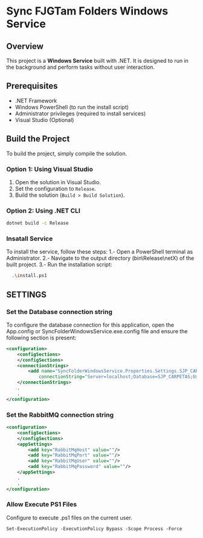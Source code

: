 # Sync FJGTam Folders Windows Service

## Overview
This project is a **Windows Service** built with .NET. It is designed to run in the background and perform tasks without user interaction.

## Prerequisites
- .NET Framework
- Windows PowerShell (to run the install script)
- Administrator privileges (required to install services)
- Visual Studio (Optional)

## Build the Project
To build the project, simply compile the solution.

### Option 1: Using Visual Studio

1. Open the solution in Visual Studio.
2. Set the configuration to `Release`.
3. Build the solution (`Build > Build Solution`).

### Option 2: Using .NET CLI

```bash
dotnet build -c Release
```

### Insatall Service
To install the service, follow these steps:
    1.- Open a PowerShell terminal as Administrator.
    2.- Navigate to the output directory (bin\Release\netX) of the built project.
    3.- Run the installation script:
  ```bash
    .\install.ps1
  ```

## SETTINGS

### Set the Database connection string
To configure the database connection for this application, open the App.config or SyncFolderWindowsService.exe.config file and ensure the following <connectionStrings> section is present:

```xml
<configuration>
    <configSections>
    </configSections>
    <connectionStrings>
        <add name="SyncFolderWindowsService.Properties.Settings.SJP_CARPETAS_CON"
            connectionString="Server=localhost;Database=SJP_CARPETAS;User Id=usr;Password=pass;Encrypt=true;TrustServerCertificate=true;" />
    </connectionStrings>
    .
    .
</configuration>
```

### Set the RabbitMQ connection string
```xml
<configuration>
    <configSections>
    </configSections>
    <appSettings>
		<add key="RabbitMqHost" value=""/>
		<add key="RabbitMqPort" value=""/>
		<add key="RabbitMqUser" value=""/>
		<add key="RabbitMqPassword" value=""/>
	</appSettings>
    .
    .
</configuration>
```

### Allow Execute PS1 Files

Configure to execute .ps1 files on the current user.

```shell
Set-ExecutionPolicy -ExecutionPolicy Bypass -Scope Process -Force
```
